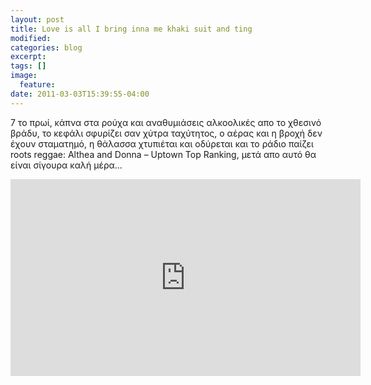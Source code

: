 ```yaml
---
layout: post
title: Love is all I bring inna me khaki suit and ting
modified:
categories: blog
excerpt:
tags: []
image:
  feature:
date: 2011-03-03T15:39:55-04:00
---
```


7 το πρωί, κάπνα στα ρούχα και αναθυμιάσεις αλκοολικές απο το χθεσινό βράδυ, το κεφάλι σφυρίζει σαν χύτρα ταχύτητος, ο αέρας και η βροχή δεν έχουν σταματημό, η θάλασσα χτυπιέται και οδύρεται και το ράδιο παίζει roots reggae: Althea and Donna – Uptown Top Ranking, μετά απο αυτό θα είναι σίγουρα καλή μέρα...

<iframe width="560" height="315" src="http://www.youtube.com/embed/OMrNDnU6PPk" frameborder="0"> </iframe>


